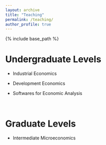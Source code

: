 ```yaml
---
layout: archive
title: "Teaching"
permalink: /teaching/
author_profile: true
---
```


{% include base_path %}

Undergraduate Levels
=====
* Industrial Economics

* Development Economics

* Softwares for Economic Analysis

<br>

Graduate Levels
=====
* Intermediate Microeconomics

